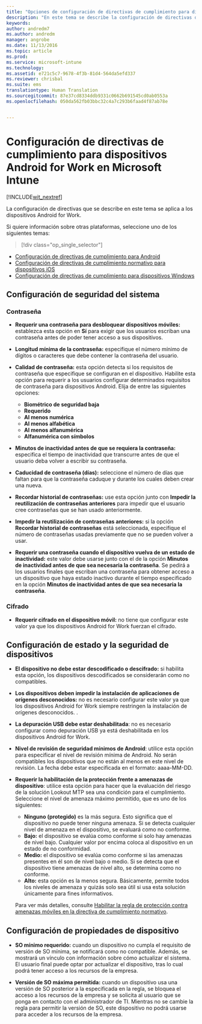 ```yaml
---
title: "Opciones de configuración de directivas de cumplimiento para dispositivos Android for Work | Microsoft Intune"
description: "En este tema se describe la configuración de directivas de cumplimiento para dispositivos Android que son compatibles con Android for Work."
keywords: 
author: andredm7
ms.author: andredm
manager: angrobe
ms.date: 11/13/2016
ms.topic: article
ms.prod: 
ms.service: microsoft-intune
ms.technology: 
ms.assetid: e721c5c7-9678-4f3b-81d4-564da5efd337
ms.reviewer: chrisbal
ms.suite: ems
translationtype: Human Translation
ms.sourcegitcommit: 87e37cd8334ddb9331c0662b691545cd0ab0553a
ms.openlocfilehash: 050da562fb03bbc32c4a7c293b6faad4f87ab78e


---
```



# <a name="compliance-policy-settings-for-android-for-work-devices-in-microsoft-intune"></a>Configuración de directivas de cumplimiento para dispositivos Android for Work en Microsoft Intune

[!INCLUDE[wit_nextref](../includes/afw_rollout_disclaimer.md)]

La configuración de directivas que se describe en este tema se aplica a los dispositivos Android for Work.

Si quiere información sobre otras plataformas, seleccione uno de los siguientes temas:
> [!div class="op_single_selector"]
- [Configuración de directivas de cumplimiento para Android](android-compliance-policy-settings-in-microsoft-intune.md)
- [Configuración de directivas de cumplimiento normativo para dispositivos iOS](ios-compliance-policy-settings-in-microsoft-intune.md)
- [Configuración de directivas de cumplimiento para dispositivos Windows](windows-compliance-policy-settings-in-microsoft-intune.md)

## <a name="system-security-settings"></a>Configuración de seguridad del sistema
### <a name="password"></a>Contraseña
- **Requerir una contraseña para desbloquear dispositivos móviles:** establezca esta opción en **Sí** para exigir que los usuarios escriban una contraseña antes de poder tener acceso a sus dispositivos.

-  **Longitud mínima de la contraseña:** especifique el número mínimo de dígitos o caracteres que debe contener la contraseña del usuario.

- **Calidad de contraseña:** esta opción detecta si los requisitos de contraseña que especifique se configuran en el dispositivo. Habilite esta opción para requerir a los usuarios configurar determinados requisitos de contraseña para dispositivos Android. Elija de entre las siguientes opciones:
  -   **Biométrico de seguridad baja**
  - **Requerido**
  -   **Al menos numérica**
  -   **Al menos alfabética**
  -   **Al menos alfanumérica**
  -   **Alfanumérica con símbolos**

- **Minutos de inactividad antes de que se requiera la contraseña:** especifica el tiempo de inactividad que transcurre antes de que el usuario deba volver a escribir su contraseña.

- **Caducidad de contraseña (días):** seleccione el número de días que faltan para que la contraseña caduque y durante los cuales deben crear una nueva.

- **Recordar historial de contraseñas:** use esta opción junto con **Impedir la reutilización de contraseñas anteriores** para impedir que el usuario cree contraseñas que se han usado anteriormente.

- **Impedir la reutilización de contraseñas anteriores:** si la opción **Recordar historial de contraseñas** está seleccionada, especifique el número de contraseñas usadas previamente que no se pueden volver a usar.

- **Requerir una contraseña cuando el dispositivo vuelva de un estado de inactividad:** este valor debe usarse junto con el de la opción **Minutos de inactividad antes de que sea necesaria la contraseña**. Se pedirá a los usuarios finales que escriban una contraseña para obtener acceso a un dispositivo que haya estado inactivo durante el tiempo especificado en la opción **Minutos de inactividad antes de que sea necesaria la contraseña**.

### <a name="encryption"></a>Cifrado
- **Requerir cifrado en el dispositivo móvil:** no tiene que configurar este valor ya que los dispositivos Android for Work fuerzan el cifrado.

## <a name="device-health-and-security-settings"></a>Configuración de estado y la seguridad de dispositivos

- **El dispositivo no debe estar descodificado o descifrado:** si habilita esta opción, los dispositivos descodificados se considerarán como no compatibles.
- **Los dispositivos deben impedir la instalación de aplicaciones de orígenes desconocidos:** no es necesario configurar este valor ya que los dispositivos Android for Work siempre restringen la instalación de orígenes desconocidos. .  

- **La depuración USB debe estar deshabilitada**: no es necesario configurar como depuración USB ya está deshabilitada en los dispositivos Android for Work.

- **Nivel de revisión de seguridad mínimos de Android**: utilice esta opción para especificar el nivel de revisión mínima de Android.  No serán compatibles los dispositivos que no están al menos en este nivel de revisión. La fecha debe estar especificada en el formato: aaaa-MM-DD.
- **Requerir la habilitación de la protección frente a amenazas de dispositivo**: utilice esta opción para hacer que la evaluación del riesgo de la solución Lookout MTP sea una condición para el cumplimiento. Seleccione el nivel de amenaza máximo permitido, que es uno de los siguientes:

  - **Ninguno (protegido)** es la más segura. Esto significa que el dispositivo no puede tener ninguna amenaza. Si se detecta cualquier nivel de amenaza en el dispositivo, se evaluará como no conforme.
  - **Bajo:** el dispositivo se evalúa como conforme si solo hay amenazas de nivel bajo. Cualquier valor por encima coloca al dispositivo en un estado de no conformidad.
  - **Medio:** el dispositivo se evalúa como conforme si las amenazas presentes en él son de nivel bajo o medio. Si se detecta que el dispositivo tiene amenazas de nivel alto, se determina como no conforme.
  - **Alto:** esta opción es la menos segura. Básicamente, permite todos los niveles de amenaza y quizás solo sea útil si usa esta solución únicamente para fines informativos.

  Para ver más detalles, consulte [Habilitar la regla de protección contra amenazas móviles en la directiva de cumplimiento normativo](enable-device-threat-protection-rule-in-compliance-policy.md).

## <a name="device-property-settings"></a>Configuración de propiedades de dispositivo
- **SO mínimo requerido:** cuando un dispositivo no cumpla el requisito de versión de SO mínima, se notificará como no compatible.
  Además, se mostrará un vínculo con información sobre cómo actualizar el sistema. El usuario final puede optar por actualizar el dispositivo, tras lo cual podrá tener acceso a los recursos de la empresa.

- **Versión de SO máxima permitida:** cuando un dispositivo usa una versión de SO posterior a la especificada en la regla, se bloquea el acceso a los recursos de la empresa y se solicita al usuario que se ponga en contacto con el administrador de TI. Mientras no se cambie la regla para permitir la versión de SO, este dispositivo no podrá usarse para acceder a los recursos de la empresa.



<!--HONumber=Dec16_HO2-->


